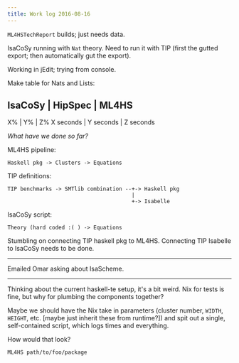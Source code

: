 ```yaml
---
title: Work log 2016-08-16
---
```


`ML4HSTechReport` builds; just needs data.

IsaCoSy running with `Nat` theory. Need to run it with TIP (first the gutted export; then automatically gut the export).

Working in jEdit; trying from console.

Make table for Nats and Lists:

IsaCoSy   | HipSpec   | ML4HS
---------------------------------
X%        | Y%        | Z%
X seconds | Y seconds | Z seconds

_What have we done so far?_

ML4HS pipeline:

    Haskell pkg -> Clusters -> Equations

TIP definitions:

    TIP benchmarks -> SMTlib combination --+-> Haskell pkg
                                           |
                                           +-> Isabelle

IsaCoSy script:

    Theory (hard coded :( ) -> Equations

Stumbling on connecting TIP haskell pkg to ML4HS. Connecting TIP Isabelle to IsaCoSy needs to be done.

---

Emailed Omar asking about IsaScheme.

---

Thinking about the current haskell-te setup, it's a bit weird. Nix for tests is fine, but why for plumbing the components together?

Maybe we should have the Nix take in parameters (cluster number, `WIDTH`, `HEIGHT`, etc. [maybe just inherit these from runtime?]) and spit out a single, self-contained script, which logs times and everything.

How would that look?

    ML4HS path/to/foo/package
